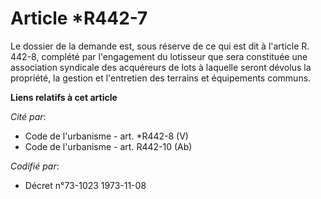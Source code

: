 # Article *R442-7

Le dossier de la demande est, sous réserve de ce qui est dit à l'article R. 442-8, complété par l'engagement du lotisseur que
sera constituée une association syndicale des acquéreurs de lots à laquelle seront dévolus la propriété, la gestion et
l'entretien des terrains et équipements communs.

**Liens relatifs à cet article**

_Cité par_:

  - Code de l'urbanisme - art. *R442-8 (V)
  - Code de l'urbanisme - art. R442-10 (Ab)

_Codifié par_:

  - Décret n°73-1023 1973-11-08
